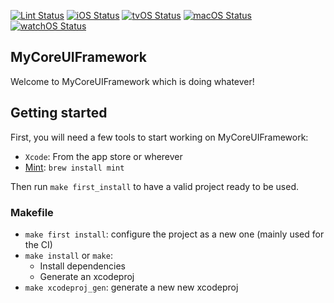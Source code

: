 [![Lint Status](https://github.com/atelier-socle/MyCoreUIFramework/workflows/SwiftLint/badge.svg)](https://github.com/atelier-socle/MyCoreUIFramework/actions)
[![iOS Status](https://github.com/atelier-socle/MyCoreUIFramework/workflows/MyCoreUIFramework%20iOS%20CI/badge.svg)](https://github.com/atelier-socle/MyCoreUIFramework/actions)
[![tvOS Status](https://github.com/atelier-socle/MyCoreUIFramework/workflows/MyCoreUIFramework%20tvOS%20CI/badge.svg)](https://github.com/atelier-socle/MyCoreUIFramework/actions)
[![macOS Status](https://github.com/atelier-socle/MyCoreUIFramework/workflows/MyCoreUIFramework%20macOS%20CI/badge.svg)](https://github.com/atelier-socle/MyCoreUIFramework/actions)
[![watchOS Status](https://github.com/atelier-socle/MyCoreUIFramework/workflows/MyCoreUIFramework%20watchOS%20CI/badge.svg)](https://github.com/atelier-socle/MyCoreUIFramework/actions)

## MyCoreUIFramework

Welcome to MyCoreUIFramework which is doing whatever!

## Getting started

First, you will need a few tools to start working on MyCoreUIFramework:

- `Xcode`: From the app store or wherever
- [Mint](https://github.com/yonaskolb/mint): `brew install mint`

Then run `make first_install` to have a valid project ready to be used.

### Makefile

- `make first install`: configure the project as a new one (mainly used for the CI)
- `make install` or `make`:
  - Install dependencies
  - Generate an xcodeproj
- `make xcodeproj_gen`: generate a new new xcodeproj
